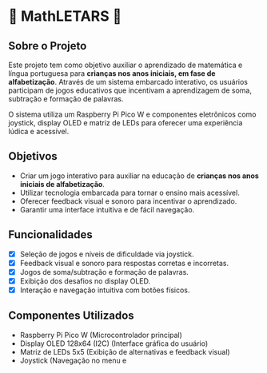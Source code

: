 # 🧮 MathLETARS 🔡

## Sobre o Projeto
Este projeto tem como objetivo auxiliar o aprendizado de matemática e língua portuguesa para **crianças nos anos iniciais, em fase de alfabetização**. Através de um sistema embarcado interativo, os usuários participam de jogos educativos que incentivam a aprendizagem de soma, subtração e formação de palavras.

O sistema utiliza um Raspberry Pi Pico W e componentes eletrônicos como joystick, display OLED e matriz de LEDs para oferecer uma experiência lúdica e acessível.

## Objetivos
- Criar um jogo interativo para auxiliar na educação de **crianças nos anos iniciais de alfabetização**.
- Utilizar tecnologia embarcada para tornar o ensino mais acessível.
- Oferecer feedback visual e sonoro para incentivar o aprendizado.
- Garantir uma interface intuitiva e de fácil navegação.

## Funcionalidades
- [x] Seleção de jogos e níveis de dificuldade via joystick.
- [x] Feedback visual e sonoro para respostas corretas e incorretas.
- [x] Jogos de soma/subtração e formação de palavras.
- [x] Exibição dos desafios no display OLED.
- [x] Interação e navegação intuitiva com botões físicos.

## Componentes Utilizados
- Raspberry Pi Pico W (Microcontrolador principal)
- Display OLED 128x64 (I2C) (Interface gráfica do usuário)
- Matriz de LEDs 5x5 (Exibição de alternativas e feedback visual)
- Joystick (Navegação no menu e

